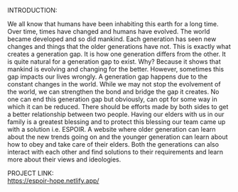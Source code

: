 INTRODUCTION:

We all know that humans have been inhabiting this earth for a long time. Over time, times have changed and humans have evolved. The world became developed and so did mankind. Each generation has seen new changes and things that the older generations have not. This is exactly what creates a generation gap. It is how one generation differs from the other. It is quite natural for a generation gap to exist. Why? 
Because it shows that mankind is evolving and changing for the better. However, sometimes this gap impacts our lives wrongly. A generation gap happens due to the constant changes in the world. While we may not stop the evolvement of the world, we can strengthen the bond and bridge the gap it creates. 
No one can end this generation gap but obviously, can opt for some way in which it can be reduced. There should be efforts made by both sides to get a better relationship between two people.
Having our elders with us in our family is a greatest blessing and to protect this blessing our team came up with a solution i.e. ESPOIR. A website where older generation can learn about the new trends going on and the younger generation can learn about how to obey and take care of their elders. Both the generations can also interact with each other and find solutions to their requirements and learn more about their views and ideologies.

PROJECT LINK:  
https://espoir-hope.netlify.app/

